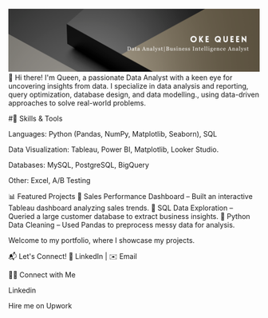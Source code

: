 ![Alt text](https://github.com/Okeqz/Okeqz/blob/main/Analyst.png?raw=true)
👋 Hi there! I'm Queen, a passionate Data Analyst with a keen eye for uncovering insights from data. I specialize in data analysis and reporting, query optimization, database design, and data modelling., using data-driven approaches to solve real-world problems.


#🔧 Skills & Tools

Languages: Python (Pandas, NumPy, Matplotlib, Seaborn), SQL

Data Visualization: Tableau, Power BI, Matplotlib, Looker Studio.

Databases: MySQL, PostgreSQL, BigQuery

Other: Excel, A/B Testing

📊 Featured Projects
🔹 Sales Performance Dashboard – Built an interactive Tableau dashboard analyzing sales trends.
🔹 SQL Data Exploration – Queried a large customer database to extract business insights.
🔹 Python Data Cleaning – Used Pandas to preprocess messy data for analysis.

Welcome to my portfolio, where I showcase my projects.

📬 Let's Connect!
💼 LinkedIn | ✉️ Email

👋🏻 Connect with Me

Linkedin

Hire me on Upwork
